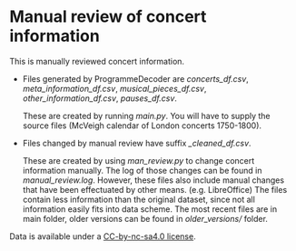 # Manual review of concert information
This is manually reviewed concert information.

* Files generated by ProgrammeDecoder are *concerts_df.csv*, *meta_information_df.csv*, *musical_pieces_df.csv*, *other_information_df.csv*, *pauses_df.csv*.

   These are created by running *main.py*. You will have to supply the source files (McVeigh calendar of London concerts 1750-1800).
   
   
* Files changed by manual review have suffix *_cleaned_df.csv*.

   These are created by using *man_review.py* to change concert information manually. The log of those changes can be found in *manual_review.log*.
   However, these files also include manual changes that have been effectuated by other means. (e.g. LibreOffice)
   The files contain less information than the original dataset, since not all information easily fits into data scheme.
   The most recent files are in main folder, older versions can be found in *older_versions/* folder.
   
 Data is available under a [CC-by-nc-sa4.0 license](https://creativecommons.org/licenses/by-nc-sa/4.0/).